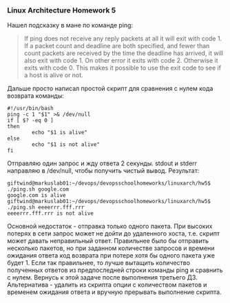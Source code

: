 ### Linux Architecture Homework 5

Нашел подсказку в мане по команде ping:

> If ping does not receive any reply packets at all it will exit with code 1. If a packet count and deadline are both specified, and fewer than count packets are received by the time the deadline has arrived, it will also exit with code 1. On other error it exits with code 2. Otherwise it exits with code 0. This makes it possible to use the exit code to see if a host is alive or not.

Дальше просто написал простой скрипт для сравнения с нулем кода возврата команды:

```
#!/usr/bin/bash
ping -c 1 "$1" >& /dev/null
if [ $? -eq 0 ]
then
        echo "$1 is alive"
else
        echo "$1 is not alive"
fi
```
Отправляю один запрос и жду ответа 2 секунды.
stdout и stderr направляю в /dev/null, чтобы получить чистый вывод.
Результат:

```
giftwind@markuslab01:~/devops/devopsschoolhomeworks/linuxarch/hw5$ ./ping.sh google.com
google.com is alive
giftwind@markuslab01:~/devops/devopsschoolhomeworks/linuxarch/hw5$ ./ping.sh eeeerrr.fff.rrr
eeeerrr.fff.rrr is not alive
```

Основной недостаток - отправка только одного пакета. При высоких потерях в сети запрос может не дойти до удаленного хоста, т.е. скрипт может давать неправильный ответ. Правильнее было бы отправить несколько пакетов, но при заданном количестве запросов и времени ожидания ответа код возврата при потере хотя бы одного пакета уже будет 1. Если так правильнее, то лучше вытащить количество полученных ответов из предпоследней строки команды ping и сравнить с нулем. Вернусь к этой задаче после выполнения третьего ДЗ. Альтернатива - удалить из скрипта опции с количеством пакетов и временем ожидания ответа и вручную прерывать выполнение скрипта.